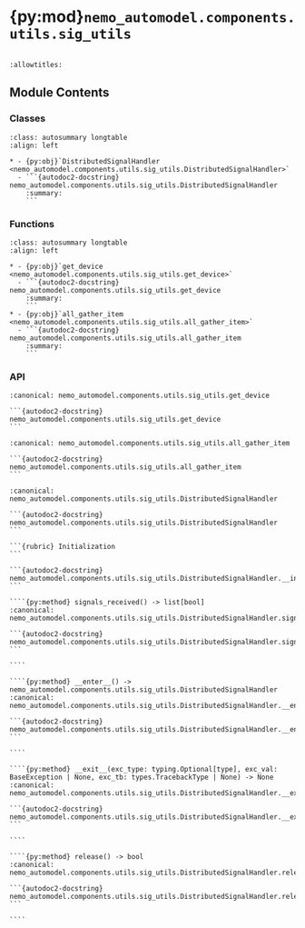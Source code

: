 # {py:mod}`nemo_automodel.components.utils.sig_utils`

```{py:module} nemo_automodel.components.utils.sig_utils
```

```{autodoc2-docstring} nemo_automodel.components.utils.sig_utils
:allowtitles:
```

## Module Contents

### Classes

````{list-table}
:class: autosummary longtable
:align: left

* - {py:obj}`DistributedSignalHandler <nemo_automodel.components.utils.sig_utils.DistributedSignalHandler>`
  - ```{autodoc2-docstring} nemo_automodel.components.utils.sig_utils.DistributedSignalHandler
    :summary:
    ```
````

### Functions

````{list-table}
:class: autosummary longtable
:align: left

* - {py:obj}`get_device <nemo_automodel.components.utils.sig_utils.get_device>`
  - ```{autodoc2-docstring} nemo_automodel.components.utils.sig_utils.get_device
    :summary:
    ```
* - {py:obj}`all_gather_item <nemo_automodel.components.utils.sig_utils.all_gather_item>`
  - ```{autodoc2-docstring} nemo_automodel.components.utils.sig_utils.all_gather_item
    :summary:
    ```
````

### API

````{py:function} get_device(local_rank: typing.Optional[int] = None) -> torch.device
:canonical: nemo_automodel.components.utils.sig_utils.get_device

```{autodoc2-docstring} nemo_automodel.components.utils.sig_utils.get_device
```
````

````{py:function} all_gather_item(item: typing.Any, dtype: torch.dtype, group: typing.Optional[torch.distributed.ProcessGroup] = None, async_op: bool = False, local_rank: typing.Optional[int] = None) -> list[typing.Any]
:canonical: nemo_automodel.components.utils.sig_utils.all_gather_item

```{autodoc2-docstring} nemo_automodel.components.utils.sig_utils.all_gather_item
```
````

`````{py:class} DistributedSignalHandler(sig: int = signal.SIGTERM)
:canonical: nemo_automodel.components.utils.sig_utils.DistributedSignalHandler

```{autodoc2-docstring} nemo_automodel.components.utils.sig_utils.DistributedSignalHandler
```

```{rubric} Initialization
```

```{autodoc2-docstring} nemo_automodel.components.utils.sig_utils.DistributedSignalHandler.__init__
```

````{py:method} signals_received() -> list[bool]
:canonical: nemo_automodel.components.utils.sig_utils.DistributedSignalHandler.signals_received

```{autodoc2-docstring} nemo_automodel.components.utils.sig_utils.DistributedSignalHandler.signals_received
```

````

````{py:method} __enter__() -> nemo_automodel.components.utils.sig_utils.DistributedSignalHandler
:canonical: nemo_automodel.components.utils.sig_utils.DistributedSignalHandler.__enter__

```{autodoc2-docstring} nemo_automodel.components.utils.sig_utils.DistributedSignalHandler.__enter__
```

````

````{py:method} __exit__(exc_type: typing.Optional[type], exc_val: BaseException | None, exc_tb: types.TracebackType | None) -> None
:canonical: nemo_automodel.components.utils.sig_utils.DistributedSignalHandler.__exit__

```{autodoc2-docstring} nemo_automodel.components.utils.sig_utils.DistributedSignalHandler.__exit__
```

````

````{py:method} release() -> bool
:canonical: nemo_automodel.components.utils.sig_utils.DistributedSignalHandler.release

```{autodoc2-docstring} nemo_automodel.components.utils.sig_utils.DistributedSignalHandler.release
```

````

`````
